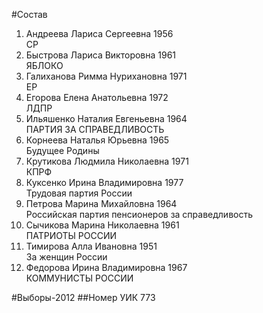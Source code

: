 #Состав
1. Андреева Лариса Сергеевна 1956   
    СР
2. Быстрова Лариса Викторовна 1961   
    ЯБЛОКО
3. Галиханова Римма Нурихановна 1971   
    ЕР
4. Егорова Елена Анатольевна 1972   
    ЛДПР
5. Ильяшенко Наталия Евгеньевна 1964   
    ПАРТИЯ ЗА СПРАВЕДЛИВОСТЬ
6. Корнеева Наталья Юрьевна 1965   
    Будущее Родины
7. Крутикова Людмила Николаевна 1971   
    КПРФ
8. Куксенко Ирина Владимировна 1977   
    Трудовая партия России
9. Петрова Марина Михайловна 1964   
    Российская партия пенсионеров за справедливость
10. Сычикова Марина Николаевна 1961   
    ПАТРИОТЫ РОССИИ
11. Тимирова Алла Ивановна 1951   
    За женщин России
12. Федорова Ирина Владимировна 1967   
    КОММУНИСТЫ РОССИИ

#Выборы-2012
##Номер УИК
773